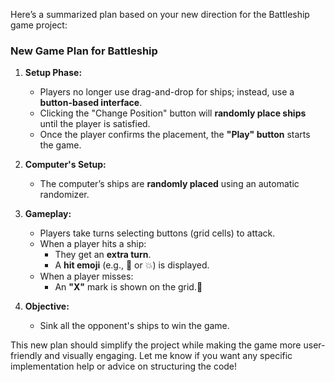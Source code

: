 Here’s a summarized plan based on your new direction for the Battleship game project:

### New Game Plan for Battleship

1. **Setup Phase:**

   - Players no longer use drag-and-drop for ships; instead, use a **button-based interface**.
   - Clicking the "Change Position" button will **randomly place ships** until the player is satisfied.
   - Once the player confirms the placement, the **"Play" button** starts the game.

2. **Computer's Setup:**

   - The computer’s ships are **randomly placed** using an automatic randomizer.

3. **Gameplay:**

   - Players take turns selecting buttons (grid cells) to attack.
   - When a player hits a ship:
     - They get an **extra turn**.
     - A **hit emoji** (e.g., 🚢 or 💥) is displayed.
   - When a player misses:
     - An **"X"** mark is shown on the grid.🚢

4. **Objective:**
   - Sink all the opponent's ships to win the game.

This new plan should simplify the project while making the game more user-friendly and visually engaging. Let me know if you want any specific implementation help or advice on structuring the code!
